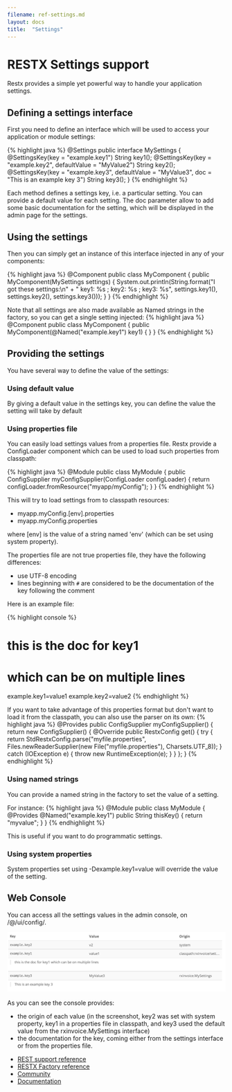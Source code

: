 ```yaml
---
filename: ref-settings.md
layout: docs
title:  "Settings"
---
```

# RESTX Settings support

Restx provides a simple yet powerful way to handle your application settings.

## Defining a settings interface

First you need to define an interface which will be used to access your application or module settings:

{% highlight java %}
@Settings
public interface MySettings {
    @SettingsKey(key = "example.key1")
    String key1();
    @SettingsKey(key = "example.key2", defaultValue = "MyValue2")
    String key2();
    @SettingsKey(key = "example.key3", defaultValue = "MyValue3",
            doc = "This is an example key 3")
    String key3();
}
{% endhighlight %}

Each method defines a settings key, i.e. a particular setting. You can provide a default value for each setting. The doc parameter allow to add some basic documentation for the setting, which will be displayed in the admin page for the settings.

## Using the settings

Then you can simply get an instance of this interface injected in any of your components:

{% highlight java %}
@Component
public class MyComponent {
    public MyComponent(MySettings settings) {
        System.out.println(String.format("I got these settings:\n" +
                " key1: %s ; key2: %s ; key3: %s",
                settings.key1(),
                settings.key2(),
                settings.key3()));
    }
}
{% endhighlight %}

Note that all settings are also made available as Named strings in the factory, so you can get a single setting injected:
{% highlight java %}
@Component
public class MyComponent {
    public MyComponent(@Named("example.key1") key1) {
    }
}
{% endhighlight %}


## Providing the settings

You have several way to define the value of the settings:

### Using default value

By giving a default value in the settings key, you can define the value the setting will take by default

### Using properties file

You can easily load settings values from a properties file. Restx provide a ConfigLoader component which can be used to load such properties from classpath:

{% highlight java %}
@Module
public class MyModule {
  public ConfigSupplier myConfigSupplier(ConfigLoader configLoader) {
        return configLoader.fromResource("myapp/myConfig");
    }
}
{% endhighlight %}

This will try to load settings from to classpath resources:

- myapp.myConfig.[env].properties
- myapp.myConfig.properties

where [env] is the value of a string named 'env' (which can be set using system property).

The properties file are not true properties file, they have the following differences:

- use UTF-8 encoding
- lines beginning with `#` are considered to be the documentation of the key following the comment

Here is an example file:

{% highlight console %}
# this is the doc for key1
# which can be on multiple lines
example.key1=value1
example.key2=value2
{% endhighlight %}


If you want to take advantage of this properties format but don't want to load it from the classpath, you can also use the parser on its own:
{% highlight java %}
    @Provides
    public ConfigSupplier myConfigSupplier() {
        return new ConfigSupplier() {
            @Override
            public RestxConfig get() {
                try {
                    return StdRestxConfig.parse("myfile.properties", 
                            Files.newReaderSupplier(new File("myfile.properties"), Charsets.UTF_8));
                } catch (IOException e) {
                    throw new RuntimeException(e);
                }
            }
        };
    }
{% endhighlight %}


### Using named strings

You can provide a named string in the factory to set the value of a setting.

For instance:
{% highlight java %}
@Module
public class MyModule {
  @Provides @Named("example.key1") public String thisKey() { return "myvalue"; }
}
{% endhighlight %}

This is useful if you want to do programmatic settings.

### Using system properties

System properties set using -Dexample.key1=value will override the value of the setting.

## Web Console

You can access all the settings values in the admin console, on /@/ui/config/.

![Settings console](/images/docs/admin-config.png)

As you can see the console provides:

- the origin of each value (in the screenshot, key2 was set with system property, key1 in a properties file in classpath, and key3 used the default value from the rxinvoice.MySettings interface)
- the documentation for the key, coming either from the settings interface or from the properties file.


<div class="go-next">
	<ul>
		<li><a href="ref-core.html"><i class="icon-cloud"> </i> REST support reference</a></li>
		<li><a href="ref-factory.html"><i class="icon-cogs"> </i> RESTX Factory reference</a></li>
		<li><a href="/community/"><i class="icon-beer"> </i> Community</a></li>
		<li><a href="/docs/"><i class="icon-book"> </i> Documentation</a></li>
	</ul>	
</div>


 

